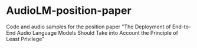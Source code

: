 # AudioLM-position-paper
Code and audio samples for the position paper "The Deployment of End-to-End Audio Language Models Should Take into Account the Principle of Least Privilege"
